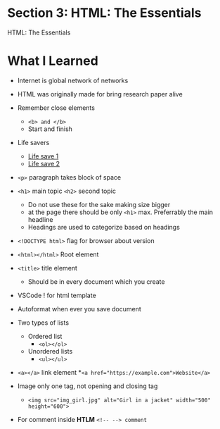 # Section 3: HTML: The Essentials

HTML: The Essentials

# What I Learned
* Internet is global network of networks
* HTML was originally made for bring research paper alive
* Remember close elements
	* `<b> and </b>`
	* Start and finish
* Life savers
	* [Life save 1](https://developer.mozilla.org/en-US/)
	* [Life save 2](https://developer.mozilla.org/en-US/docs/Web/HTML/Element)
	
* `<p>` paragraph takes block of space
* `<h1>` main topic `<h2>` second topic
	* Do not use these for the sake making size bigger	
	* at the page there should be only `<h1>` max. Preferrably the main headline
	* Headings are used to categorize based on headings

* `<!DOCTYPE html>` flag for browser about version
* `<html></html>` Root element
* `<title>` title element
	* Should be in every document which you create
* VSCode ! for html template
* Autoformat when ever you save document
* Two types of lists
	* Ordered list
		* `<ol></ol>`
	* Unordered lists
		* `<ul></ul>`
* `<a></a>` link element
	*`<a href="https://example.com">Website</a>`
* Image only one tag, not opening and closing tag
	* `<img src="img_girl.jpg" alt="Girl in a jacket" width="500" height="600">`
* For comment inside **HTLM** `<!-- --> comment`